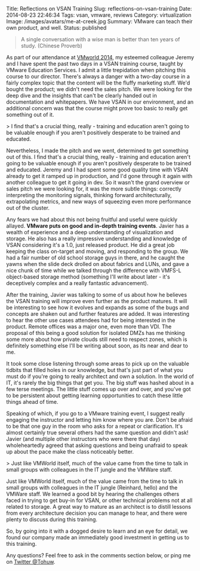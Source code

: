 Title: Reflections on VSAN Training
Slug: reflections-on-vsan-training
Date: 2014-08-23 22:46:34
Tags: vsan, vmware, reviews
Category: virtualization
Image: /images/avatars/me-at-creek.jpg
Summary: VMware can teach their own product, and well.
Status: published

> A single conversation with a wise man is better than ten years of study.
> (Chinese Proverb)

As part of our attendance at [VMworld 2014](http://vmworld.com), my esteemed colleague Jeremy and I have spent the past two days in a VSAN training course, taught by VMware Education Services. I admit a little trepidation when pitching this course to our director. There's always a danger with a two-day course in a fairly complex topic that the content will be the fluffy marketing stuff. We'd bought the product; we didn't need the sales pitch. We were looking for the deep dive and the insights that can't be clearly handed out in documentation and whitepapers. We have VSAN in our environment, and an additional concern was that the course might prove too basic to really get something out of it.

<aside markdown="1">
> I find that's a crucial thing, really - training and education aren't going to be valuable enough if you aren't positively desperate to be trained and educated.

</aside>

Nevertheless, I made the pitch and we went, determined to get something out of this. I find that's a crucial thing, really - training and education aren't going to be valuable enough if you aren't positively desperate to be trained and educated. Jeremy and I had spent some good quality time with VSAN already to get it ramped up in production, and I'd gone through it again with another colleague to get it going in dev. So it wasn't the grand overview or sales pitch we were looking for, it was the more subtle things: correctly interpreting the monitoring signals, thinking forward architecturally, extrapolating metrics, and new ways of squeezing even more performance out of the cluster.

Any fears we had about this not being fruitful and useful were quickly allayed. **VMware puts on good and in-depth training events**. Javier has a wealth of experience and a deep understanding of visualization and storage. He also has a really impressive understanding and knowledge of VSAN considering it's a 1.0, just released product. He did a great job keeping the class on-target and moving, and responding to the group. We had a fair number of old school storage guys in there, and he caught the yawns when the slide deck drolled on about fabrics and LUNs, and gave a nice chunk of time while we talked through the difference with VMFS-L object-based storage method (something I'll write about later - it's deceptively complex and a really fantastic advancement).

After the training, Javier was talking to some of us about how he believes the VSAN training will improve even further as the product matures. It will be interesting to see how it evolves and expands as some of the bugs and concepts are shaken out and further features are added. It was interesting to hear the other use cases attendees had for being interested in the product. Remote offices was a major one, even more than VDI. The proposal of this being a good solution for isolated DMZs has me thinking some more about how private clouds still need to respect zones, which is definitely something else I'll be writing about soon, as its near and dear to me.

It took some close listening through some areas to pick up on the valuable tidbits that filled holes in our knowledge, but that's just part of what you must do if you're going to really architect and own a solution. In the world of IT, it's rarely the big things that get you. The big stuff was hashed about in a few terse meetings. The little stuff comes up over and over, and you've got to be persistent about getting learning opportunities to catch these little things ahead of time.

Speaking of which, if you go to a VMware training event, I suggest really engaging the instructor and letting him know where you are. Don't be afraid to be that one guy in the room who asks for a repeat or clarification. It's almost certainly true several others had the same question and didn't ask! Javier (and multiple other instructors who were there that day) wholeheartedly agreed that asking questions and being unafraid to speak up about the pace make the class noticeably better.

<aside markdown="1">
> Just like VMWorld itself, much of the value came from the time to talk in small groups with colleagues in the IT jungle and the VMWare staff.

</aside>

Just like VMWorld itself, much of the value came from the time to talk in small groups with colleagues in the IT jungle (Reinhard, hello) and the VMWare staff. We learned a good bit by hearing the challenges others faced in trying to get buy-in for VSAN, or other technical problems not at all related to storage. A great way to mature as an architect is to distill lessons from every architecture decision you can manage to hear, and there were plenty to discuss during this training.

So, by going into it with a dogged desire to learn and an eye for detail, we found our company made an immediately good investment in getting us to this training.

Any questions? Feel free to ask in the comments section below, or ping me on [Twitter @Tohuw](https://twitter.com/tohuw).

